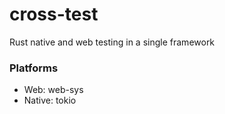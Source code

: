 # cross-test
Rust native and web testing in a single framework

### Platforms
* Web: web-sys
* Native: tokio
